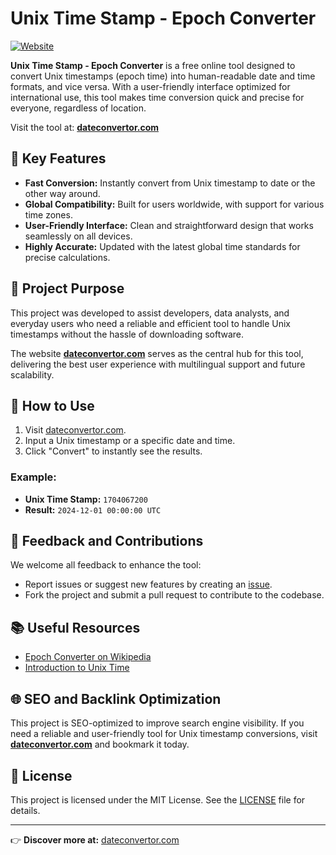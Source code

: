 # Unix Time Stamp - Epoch Converter  

[![Website](https://img.shields.io/badge/Visit-Website-blue)](https://dateconvertor.com)  

**Unix Time Stamp - Epoch Converter** is a free online tool designed to convert Unix timestamps (epoch time) into human-readable date and time formats, and vice versa. With a user-friendly interface optimized for international use, this tool makes time conversion quick and precise for everyone, regardless of location.  

Visit the tool at: **[dateconvertor.com](https://dateconvertor.com)**  

## 🌟 Key Features  
- **Fast Conversion:** Instantly convert from Unix timestamp to date or the other way around.  
- **Global Compatibility:** Built for users worldwide, with support for various time zones.  
- **User-Friendly Interface:** Clean and straightforward design that works seamlessly on all devices.  
- **Highly Accurate:** Updated with the latest global time standards for precise calculations.  

## 🎯 Project Purpose  
This project was developed to assist developers, data analysts, and everyday users who need a reliable and efficient tool to handle Unix timestamps without the hassle of downloading software.  

The website **[dateconvertor.com](https://dateconvertor.com)** serves as the central hub for this tool, delivering the best user experience with multilingual support and future scalability.  

## 🚀 How to Use  
1. Visit [dateconvertor.com](https://dateconvertor.com).  
2. Input a Unix timestamp or a specific date and time.  
3. Click "Convert" to instantly see the results.  

### Example:  
- **Unix Time Stamp:** `1704067200`  
- **Result:** `2024-12-01 00:00:00 UTC`  

## 🤝 Feedback and Contributions  
We welcome all feedback to enhance the tool:  
- Report issues or suggest new features by creating an [issue](https://github.com/username/repository/issues).  
- Fork the project and submit a pull request to contribute to the codebase.  

## 📚 Useful Resources  
- [Epoch Converter on Wikipedia](https://en.wikipedia.org/wiki/Unix_time)  
- [Introduction to Unix Time](https://www.epochconverter.com/)  

## 🌐 SEO and Backlink Optimization  
This project is SEO-optimized to improve search engine visibility. If you need a reliable and user-friendly tool for Unix timestamp conversions, visit **[dateconvertor.com](https://dateconvertor.com)** and bookmark it today.  

## 📜 License  
This project is licensed under the MIT License. See the [LICENSE](./LICENSE) file for details.  

---  
👉 **Discover more at:** [dateconvertor.com](https://dateconvertor.com)  
